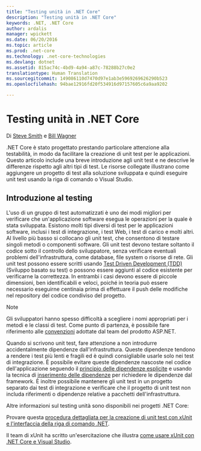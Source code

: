 ```yaml
---
title: "Testing unità in .NET Core"
description: "Testing unità in .NET Core"
keywords: .NET, .NET Core
author: ardalis
manager: wpickett
ms.date: 06/20/2016
ms.topic: article
ms.prod: .net-core
ms.technology: .net-core-technologies
ms.devlang: dotnet
ms.assetid: 815ac74c-4bd9-4a94-a87c-78288b27c0e2
translationtype: Human Translation
ms.sourcegitcommit: 149086110d7470d97e1ab3e5969269626290b523
ms.openlocfilehash: 94bae12916fd20f534916d97157605c6a9aa9202

---
```


# <a name="unit-testing-in-net-core"></a>Testing unità in .NET Core

Di [Steve Smith](http://ardalis.com) e [Bill Wagner](https://github.com/BillWagner)

.NET Core è stato progettato prestando particolare attenzione alla testabilità, in modo da facilitare la creazione di unit test per le applicazioni. Questo articolo include una breve introduzione agli unit test e ne descrive le differenze rispetto agli altri tipi di test.
Le risorse collegate illustrano come aggiungere un progetto di test alla soluzione sviluppata e quindi eseguire unit test usando la riga di comando o Visual Studio.

## <a name="getting-started-with-testing"></a>Introduzione al testing
 
L'uso di un gruppo di test automatizzati è uno dei modi migliori per verificare che un'applicazione software esegua le operazioni per la quale è stata sviluppata. Esistono molti tipi diversi di test per le applicazioni software, inclusi i test di integrazione, i test Web, i test di carico e molti altri. Al livello più basso si collocano gli unit test, che consentono di testare singoli metodi o componenti software. Gli unit test devono testare soltanto il codice sotto il controllo dello sviluppatore, senza verificare eventuali problemi dell'infrastruttura, come database, file system o risorse di rete. Gli unit test possono essere scritti usando [Test Driven Development (TDD)](http://deviq.com/test-driven-development/) (Sviluppo basato su test) o possono essere aggiunti al codice esistente per verificarne la correttezza. In entrambi i casi devono essere di piccole dimensioni, ben identificabili e veloci, poiché in teoria può essere necessario eseguirne centinaia prima di effettuare il push delle modifiche nel repository del codice condiviso del progetto.

> [!NOTE]
> Gli sviluppatori hanno spesso difficoltà a scegliere i nomi appropriati per i metodi e le classi di test. Come punto di partenza, è possibile fare riferimento alle [convenzioni](https://github.com/aspnet/Home/wiki/Engineering-guidelines#unit-tests-and-functional-tests) adottate dal team del prodotto ASP.NET.

Quando si scrivono unit test, fare attenzione a non introdurre accidentalmente dipendenze dall'infrastruttura. Queste dipendenze tendono a rendere i test più lenti e fragili ed è quindi consigliabile usarle solo nei test di integrazione. È possibile evitare queste dipendenze nascoste nel codice dell'applicazione seguendo il [principio delle dipendenze esplicite](http://deviq.com/explicit-dependencies-principle/) e usando la tecnica di [inserimento delle dipendenze](https://docs.asp.net/en/latest/fundamentals/dependency-injection.html) per richiedere le dipendenze dal framework. È inoltre possibile mantenere gli unit test in un progetto separato dai test di integrazione e verificare che il progetto di unit test non includa riferimenti o dipendenze relative a pacchetti dell'infrastruttura.

Altre informazioni sul testing unità sono disponibili nei progetti .NET Core:

Provare questa [procedura dettagliata per la creazione di unit test con xUnit e l'interfaccia della riga di comando .NET](unit-testing-with-dotnet-test.md).

Il team di xUnit ha scritto un'esercitazione che illustra [come usare xUnit con .NET Core e Visual Studio](http://xunit.github.io/docs/getting-started-dotnet-core.html).



<!--HONumber=Nov16_HO1-->


